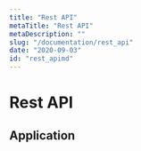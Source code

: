 ```yaml
---
title: "Rest API"
metaTitle: "Rest API"
metaDescription: ""
slug: "/documentation/rest_api"
date: "2020-09-03"
id: "rest_apimd"
---
```


# Rest API

## Application
